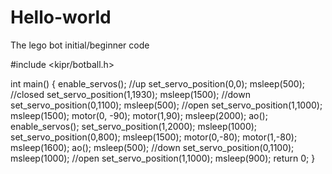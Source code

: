 # Hello-world
The lego bot initial/beginner code

#include <kipr/botball.h>

int main()
{
    enable_servos();
    //up
    set_servo_position(0,0);
    msleep(500);
   //closed
    set_servo_position(1,1930);
    msleep(1500);
    //down
    set_servo_position(0,1100);
    msleep(500);
    //open
    set_servo_position(1,1000);
    msleep(1500);
    motor(0, -90);
    motor(1,90);
    msleep(2000);
    ao();
    enable_servos();
    set_servo_position(1,2000);
    msleep(1000);
    set_servo_position(0,800);
    msleep(1500);
    motor(0,-80);
    motor(1,-80);
    msleep(1600);
    ao();
    msleep(500);
     //down
    set_servo_position(0,1100);
    msleep(1000);
    //open
    set_servo_position(1,1000);
    msleep(900);
    return 0;
}
   





